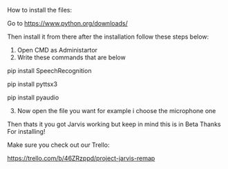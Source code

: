 How to install the files:

Go to https://www.python.org/downloads/

Then install it from there
after the installation follow these steps below:

  1) Open CMD as Administartor
  2) Write these commands that are below

  pip install SpeechRecognition

  pip install pyttsx3

  pip install pyaudio

  3) Now open the file you want for example i choose the microphone one

Then thats it you got Jarvis working but keep in mind this is in Beta
Thanks For installing!

Make sure you check out our Trello:

https://trello.com/b/46ZRzppd/project-jarvis-remap
